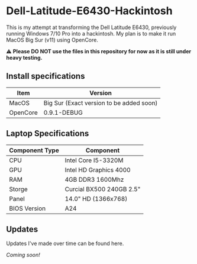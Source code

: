 # Dell-Latitude-E6430-Hackintosh
This is my attempt at transforming the Dell Latitude E6430, previously running Windows 7/10 Pro into a hackintosh. My plan is to make it run MacOS Big Sur (v11) using OpenCore.

⚠️ __Please DO NOT use the files in this repository for now as it is still under heavy testing.__

## Install specifications

| Item     | Version                                  |
|----------|------------------------------------------|
| MacOS    | Big Sur (Exact version to be added soon) |
| OpenCore | 0.9.1-DEBUG                              |

## Laptop Specifications

| Component Type | Component                |
|----------------|--------------------------|
| CPU            | Intel Core I5-3320M      |
| GPU            | Intel HD Graphics 4000   |
| RAM            | 4GB DDR3 1600Mhz         |
| Storge         | Curcial BX500 240GB 2.5" |
| Panel          | 14.0" HD (1366x768)      |
| BIOS Version   | A24                      |

## Updates
Updates I've made over time can be found here.

*Coming soon!*
